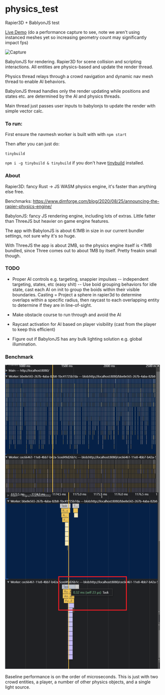 # physics_test
Rapier3D + BablyonJS test

[Live Demo](https://babylonrapiertest.netlify.app) (do a performance capture to see, note we aren't using instanced meshes yet so increasing geometry count may significantly impact fps)

<img width="311" alt="Capture" src="https://github.com/joshbrew/physics_test/assets/18196383/6a4b30a1-d261-4b38-a4b0-a10109b234fd">


BabylonJS for rendering. Rapier3D for scene collision and scripting interactions. All entities are physics-based and update the render thread.

Physics thread relays through a crowd navigation and dynamic nav mesh thread to enable AI behaviors.

BabylonJS thread handles only the render updating while positions and states etc. are determined by the AI and physics threads. 

Main thread just passes user inputs to babylonjs to update the render with simple vector calc.

### To run:

First ensure the navmesh worker is built with with `npm start`

Then after you can just do:

`tinybuild`

`npm i -g tinybuild & tinybuild` if you don't have [tinybuild](https://github.com/brainsatplay/tinybuild) installed.

### About
Rapier3D: fancy Rust -> JS WASM physics engine, it's faster than anything else free.

Benchmarks: https://www.dimforge.com/blog/2020/08/25/announcing-the-rapier-physics-engine/

BabylonJS: fancy JS rendering engine, including lots of extras. Little fatter than ThreeJS but heavier on game engine features.

The app with BabylonJS is about 6.1MB in size in our current bundler settings, not sure why it's so huge.

With ThreeJS the app is about 2MB, so the physics engine itself is <1MB bundled, since Three comes out to about 1MB by itself. Pretty freakin small though.

### TODO

- Proper AI controls e.g. targeting, snappier impulses
    -- independent targeting, states, etc (easy shit)
    -- Use boid grouping behaviors for idle state, cast each AI on init to group the boids within their visible boundaries. Casting = Project a sphere in rapier3d to determine overlaps within a specific radius, then raycast to each overlapping entity to determine if they are in line-of-sight.

- Make obstacle course to run through and avoid the AI
- Raycast activation for AI based on player visibility (cast from the player to keep this efficient)
- Figure out if BabylonJS has any bulk lighting solution e.g. global illumination.


### Benchmark

![benchmark](./benchmark.png)

Baseline performance is on the order of microseconds. This is just with two crowd entities, a player, a number of other physics objects, and a single light source.

